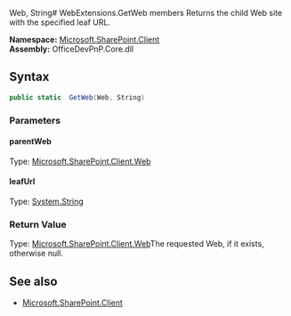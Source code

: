 Web, String# WebExtensions.GetWeb members
Returns the child Web site with the specified leaf URL.  

**Namespace:** [Microsoft.SharePoint.Client](Microsoft.SharePoint.Client.md)  
**Assembly:** OfficeDevPnP.Core.dll  
## Syntax
```C#
public static  GetWeb(Web, String)
```
### Parameters
#### parentWeb
Type: [Microsoft.SharePoint.Client.Web](Microsoft.SharePoint.Client.Web.md) 
#### 
#### leafUrl
Type: [System.String](System.String.md) 
#### 
### Return Value
Type: [Microsoft.SharePoint.Client.Web](Microsoft.SharePoint.Client.Web.md)The requested Web, if it exists, otherwise null.
## See also
- [Microsoft.SharePoint.Client](Microsoft.SharePoint.Client.md)
